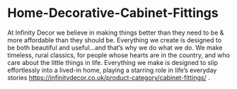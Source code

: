 # Home-Decorative-Cabinet-Fittings
At Infinity Decor we believe in making things better than they need to be &amp; more affordable than they should be. Everything we create is designed to be both beautiful and useful…and that’s why we do what we do. We make timeless, rural classics, for people whose hearts are in the country, and who care about the little things in life. Everything we make is designed to slip effortlessly into a lived-in home, playing a starring role in life’s everyday stories https://infinitydecor.co.uk/product-category/cabinet-fittings/ .
